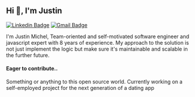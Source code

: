 ## Hi 👋, I'm Justin

[![Linkedin Badge](https://img.shields.io/badge/-connect2justinm-blue?style=flat-square&logo=Linkedin&logoColor=white&link=https://www.linkedin.com/in/connect2justinm/)](https://www.linkedin.com/in/connect2justinm/) [![Gmail Badge](https://img.shields.io/badge/-sweetjustin0717@gmail.com-c14438?style=flat-square&logo=mail.ru&logoColor=white&link=mailto:sweetjustin0717@gmail.com)](mailto:sweetjustin0717@gmail.com)

I'm Justin Michel, Team-oriented and self-motivated software engineer and javascript expert with 8 years of experience. My approach to the solution is not just implement the logic but make sure it's maintainable and scalable in the further future.

#### Eager to contribute..

Something or anything to this open source world. Currently working on a self-employed project for the next generation of a dating app
